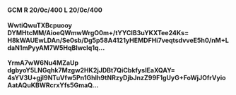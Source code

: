 #### GCM R 20/0c/400 L 20/0c/400
**WwtiQwuTXBcpuooy**<br/>**DYMHtcMM/AioeQWmwWrgO0m+/tYYCIB3uYKXTee24Ks=**<br/>**H8kWAUEwLDAn/Se0sb/Dg5p58A4121yHEMDFHi7veqtsdvveE5h0/nM+LdaN1mPyyAM7W5HqBIwcIq1q...**<br/><br/>
**YrmA7wW6Nu4MZaUp**<br/>**dgbyoY5LNGqhk7Mzgw2HK2jJDBt7QiCbkfysIEaXQAY=**<br/>**4sYV3U+gjl9NTuVfw5Pn1Ghlh9tNRzyDjbJnzZ99F1gUyG+FoWjJOfrVyioAatAQuKBWRcrxYfs5GmaQ...**
